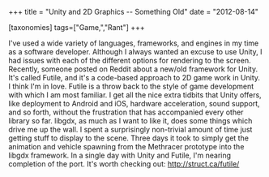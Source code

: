 +++
title = "Unity and 2D Graphics -- Something Old"
date = "2012-08-14"

[taxonomies]
tags=["Game,","Rant"]
+++

I've used a wide variety of languages, frameworks, and engines in my time as a software developer. Although I always wanted an excuse to use Unity, I had issues with each of the different options for rendering to the screen. Recently, someone posted on Reddit about a new/old framework for Unity. It's called Futile, and it's a code-based approach to 2D game work in Unity. I think I'm in love. Futile is a throw back to the style of game development with which I am most familiar. I get all the nice extra tidbits that Unity offers, like deployment to Android and iOS, hardware acceleration, sound support, and so forth, without the frustration that has accompanied every other library so far. libgdx, as much as I want to like it, does some things which drive me up the wall. I spent a surprisingly non-trivial amount of time just getting stuff to display to the scene. Three days it took to simply get the animation and vehicle spawning from the Methracer prototype into the libgdx framework. In a single day with Unity and Futile, I'm nearing completion of the port. It's worth checking out: <http://struct.ca/futile/>
